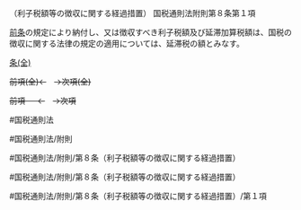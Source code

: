 （利子税額等の徴収に関する経過措置）
国税通則法附則第８条第１項

[前条](国税通則法＿＿＿＿附則第７条第１項)の規定により納付し、又は徴収すべき利子税額及び延滞加算税額は、国税の徴収に関する法律の規定の適用については、延滞税の額とみなす。

[条(全)](国税通則法＿＿＿＿附則第８条_.md)

~~前項(全)←~~　~~→次項(全)~~

~~前項 　 ←~~　~~→次項~~



#国税通則法

#国税通則法/附則

#国税通則法/附則/第８条（利子税額等の徴収に関する経過措置）

#国税通則法/附則/第８条（利子税額等の徴収に関する経過措置）

#国税通則法/附則/第８条（利子税額等の徴収に関する経過措置）/第１項

